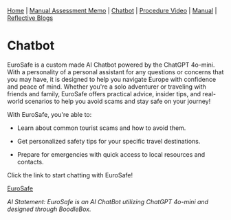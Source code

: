 [Home](index.md) | [Manual Assessment Memo](manual_assessment_memo.md) | [Chatbot](chatbot.md) | [Procedure Video](procedure_video.md) | [Manual](manual.md) | [Reflective Blogs](reflective_blogs.md)

# Chatbot

EuroSafe is a custom made AI Chatbot powered by the ChatGPT 4o-mini. With a personality of a personal assistant for any questions or concerns that you may have, it is designed to help you navigate Europe with confidence and peace of mind. Whether you're a solo adventurer or traveling with friends and family, EuroSafe offers practical advice, insider tips, and real-world scenarios to help you avoid scams and stay safe on your journey!

With EuroSafe, you're able to:

* Learn about common tourist scams and how to avoid them.

* Get personalized safety tips for your specific travel destinations.

* Prepare for emergencies with quick access to local resources and contacts.

Click the link to start chatting with EuroSafe!

[EuroSafe](https://box.boodle.ai/a/@EuroSafe)

_AI Statement: EuroSafe is an AI ChatBot utilizing ChatGPT 4o-mini and designed through BoodleBox._
